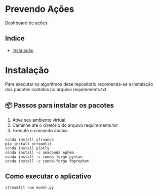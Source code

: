 # Prevendo Ações
Dashboard de ações

## Indice
* [Instalação](#Instalação)

# Instalação
Para executar os algoritmos dese repositório recomenda-se a 
instalação dos pacotes contidos no arquivo requirements.txt

## 📦 Passos para instalar os pacotes

1. Ative seu ambiente virtual.
2. Caminhe até o diretório do arquivo requirements.txt
3. Execute o comando abaixo

```
conda install yfinance 
pip install streamlit
conda install plotly
conda install -c anaconda ephem
conda install -c conda-forge pystan
conda install -c conda-forge fbprophet
```

## Como executar o aplicativo

```
streamlit run model.py
```

